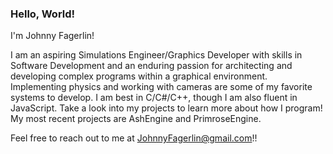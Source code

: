 ### Hello, World!
I'm Johnny Fagerlin!

I am an aspiring Simulations Engineer/Graphics Developer with skills in Software Development and an enduring passion for architecting and developing complex programs within a graphical environment.  Implementing physics and working with cameras are some of my favorite systems to develop.  I am best in C/C#/C++, though I am also fluent in JavaScript.  Take a look into my projects to learn more about how I program!  My most recent projects are AshEngine and PrimroseEngine.

Feel free to reach out to me at JohnnyFagerlin@gmail.com!!
